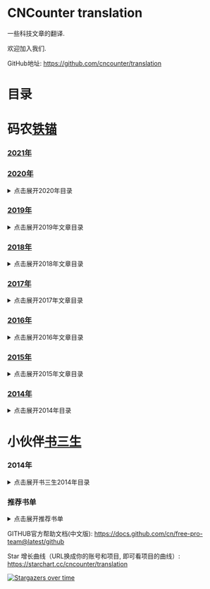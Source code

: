CNCounter translation
===========

一些科技文章的翻译.

欢迎加入我们.

GitHub地址: <https://github.com/cncounter/translation>


# 目录 #


##

# 码农[铁锚](http://blog.csdn.net/renfufei)


### [2021年](./tiemao_2021/)

### [2020年](./tiemao_2020/)

<details>
<summary>点击展开2020年目录</summary>

* [01.JVM技术细节: HotSpot的内存模型](./tiemao_2020/01_jvm_memory_model/README.md)【已完成】
* [02.辨析： 自旋锁与信号量](./tiemao_2020/02_spinlock-vs-semaphore/README.md)【已完成】
* [03.Java坑人面试题系列: 包装类（中级难度）](./tiemao_2020/03_quiz-wrapper-classes/README.md)【已完成】
* [04.Java坑人面试题系列: 比对while与for循环（中级难度）](./tiemao_2020/04_quiz-loop-constructs/README.md)【已完成】
* [05.Linux系统命令 - 查看内存使用情况](./tiemao_2020/05_linux-memory-usage/README.md)【已完成】
* [06.深入解析G1垃圾收集器与性能优化](./tiemao_2020/06_g1_gc_tuning/README.md)【已完成】
* [07.Java坑人面试题系列: 线程/线程池（高级难度）](./tiemao_2020/07_quiz-executor-service/README.md)【已完成】
* [08.获取JVM堆内存转储的常用方法](./tiemao_2020/08_java-heap-dump/README.md)【已完成】
* [09.获取Java线程转储的常用方法](./tiemao_2020/09_java-thread-dump/README.md)【已完成】
* [10.高级数据结构: 跳表（Skip List）](./tiemao_2020/10_skip-list/README.md)【已校对】
* [11.JVM最重要的性能调优参数](./tiemao_2020/11_jvm-arguments-of-highly-effective/README.md)【已完成】
- [12.0 MAVEN基础系列（〇）Maven五分钟入门教程](./tiemao_2020/12_introduction-to-the-pom/maven-in-five-minutes.md)【粗翻】
- [12.1 MAVEN基础系列（一）项目构建的各个阶段](./tiemao_2020/12_introduction-to-the-pom/introduction-to-the-lifecycle.md)【粗翻】
- [12.2 MAVEN基础系列（二）POM文件](./tiemao_2020/12_introduction-to-the-pom/README.md)【粗翻】
* [13.诊断问题和排查故障非常难？](./tiemao_2020/13_why-troubleshooting-so-hard/README.md)【已完成】
* [14.JVM性能指标监控工具 -- Micrometer](./tiemao_2020/14_micrometer_intro/README.md)【已完成】
* [15.DataDog集成MySQL的配置](./tiemao_2020/15_datadog_mysql/README.md)【已完成】
* [16.迁移Ubuntu下MySQL的data目录](./tiemao_2020/16_mysql_data_dir/README.md)【已完成】
* [17.Java坑人面试题系列: 变量声明（中级难度）](./tiemao_2020/17_quiz-variable-declaration/README.md)【已完成】
* [18.实战MySQL唯一索引](./tiemao_2020/18_mysql-unique-index/README.md)【粗翻.TODO】
* [19.Java坑人面试题系列: 集合（高级难度）](./tiemao_2020/19_quiz-advanced-collectors/README.md)【粗翻】
* [20.真实用户监控与综合性能监控](./tiemao_2020/20_monitoring-vs-synthetic-monitoring/README.md)【机器翻译】
* [21.深入JVM - Code Cache内存池](./tiemao_2020/21_jvm-code-cache/README.md)【已完成】
* [22.Java 9 Module System(系列)](./tiemao_2020/22_Java_9_Module_System/README.md) 【系列文章】
* [23.ZGC简介](./tiemao_2020/23_zgc_intro/README.md)【粗翻】
* [24.Python Tutorial](./tiemao_2020/24_python-tutorial/README.md)【系列文章】
* [25.系统设计最佳实践](./tiemao_2020/25_embedded-rules-of-thumb/README.md)【系列文章】
* [26.Java规范系列：JAR文件规范](./tiemao_2020/26_jar_specs/README.md)
* [27.vim与vi编辑器使用技巧](./tiemao_2020/27_vi-vim-editor-end-of-line/README.md)
* [28.深入剖析JVM实现细节(系列)](./tiemao_2020/28_anatomy-quarks/README.md)【系列文章】
* [29.通过线程调度延迟来探测CPU性能抖动](./tiemao_2020/29_sleep_test/README.md)【已完成】
* [30.MySQL帐号命名规范](./tiemao_2020/30_mysql_account_username/README.md)【已完成 - 已校对】
* [31.删除MySQL用户帐号 - DROP USER语句简介](./tiemao_2020/31_mysql_account_drop_user/README.md)【已完成】
* [32.Spring Boot 实战教程](./tiemao_2020/32_spring-boot-tutorials/README.md)
* [33.数据结构与集合](./tiemao_2020/33_collection_intro/README.md)
* [34.Word创建目录与导出技巧](./tiemao_2020/34_word_skill/README.md)【已完成】
* [35.MySQL优化手册 - 官方文档[中文版]](./tiemao_2020/35_mysql_optimization/README.md)【系列文章】
* [36.InnoDB引擎中AUTO_INCREMENT的处理机制](./tiemao_2020//README.md)
* [37.CompressedOops详解](./tiemao_2020/37_CompressedOops/README.md)
* [38.如何选择机器学习平台](./tiemao_2020/38_how-to-choose-a-cloud-machine-learning-platform/README.md)
* [39.辨析深度学习和机器学习](./tiemao_2020/39_deep-learning-vs-machine-learning/README.md)
* [40.JDK 16新特性抢先看](./tiemao_2020/40_jdk-16-whats-coming-in-java-16/README.md)【粗翻】
* [41.深入JVM - 实例详解invoke相关操作码](./tiemao_2020/41_invoke_opcode/README.md)【已完成】
* [42.案例讲解JVM方法体字节码](./tiemao_2020/42_method_byte_code/README.md)
* [43.Java多线程与并发面试题](./tiemao_2020/43_java_thread_conc_interview/README.md)【已完成】
* [44.深入系列: InnoDB存储引擎](./tiemao_2020/44_innodb-storage-engine/README.md)【系列文章】
* [44.7 InnoDB的锁和事务模型](./tiemao_2020/44_innodb-storage-engine/14.7_innodb-locking-transaction-model_CN.md)【已完成】
* [45.Java正则表达式入门与实战](./tiemao_2020/45_java_and_regex/README.md)
* [46.Linux内核文档: 内存屏障](./tiemao_2020/46_Linux_Kernel_Memory_Barriers/README.md)



</details>



### [2019年](./tiemao_2019/)

<details>
<summary>点击展开2019年文章目录</summary>


* [01.JVM性能调优系列](tiemao_2019/01_jvm_optimization/README.md)【已有其他翻译】
* [02.Web开发团队常备工具](tiemao_2019/02_software-teams-tools/02_software-teams-tools.md)【已完成】
* [03.MySQL-JDBC驱动-连接参数说明](tiemao_2019/03_mysql_jdbc_properties/README.md)
* [04.升级https - 解决系统被网络运营商植入广告等问题](tiemao_2019/04_to_https/04_to_https.md)【已完成】
* [05.MongoDB教程系列](tiemao_2019/05_queries-in-spring-data-mongodb/README.md)
* [06.elasticsearch 入门实战](tiemao_2019/06_elasticsearch/06_elasticsearch.md)
* [07.Java进阶知识 - 线程间通信](tiemao_2019/07_java-inter-thread-communication/07_java-inter-thread-communication.md)【已完成】
* [08.获取JS中的调用栈](tiemao_2019/08_js_call_stack/08_js_call_stack.md)
* [09.同01-JVM](tiemao_2019/09_jvm_optimization/09_jvm_optimization.md)【已有其他翻译】
* [10.同01-Compiler](tiemao_2019/10_compiler_optimization/10_compiler_optimization.md)【已有其他翻译】
* [11.同01-GC](tiemao_2019/11_gc_optimization/11_gc_optimization.md)【已有其他翻译】
* [12.同01-C4](tiemao_2019/12_c4_gc/12_c4_gc.md)【已有其他翻译】
* [13.JVM 性能优化, Part 5: Java的扩容问题](tiemao_2019/13_java_scalability/13_java_scalability.md)
* [14.idea-setting](tiemao_2019/14_idea_setting/README.md)
* [15.HotSpot虚拟机运行时系统](tiemao_2019/15_HotSpot_Runtime_Overview/README.md)
* [16.事务特性ACID简介](tiemao_2019/16_DataBase_ACID/README.md)
* [17.Java与封装](tiemao_2019/17_encapsulation-in-java/README.md)
* [18.Java多线程与并发教程](tiemao_2019/18_java-concurrency/README.md)
* [19.mybatis-foreach问题](tiemao_2019/19_mybatis_foreach_item/README.md)
* [20.Pauseless-GC算法](tiemao_2019/20_Azul-The-Pauseless-GC-Algorithm/README.md)
* [21.Spring MVC找不到xsd文件等错误的原因分析](tiemao_2019/21_spring-beans-error/README.md)【已完成】
* [22.JVM问题诊断-1.快速入门](tiemao_2019/22_chat_jvm_troubleshoot/README.md)
* [23_jmx_common](tiemao_2019/23_jmx_common/README.md)
* [24_JavaSE版本与代号概述](tiemao_2019/24_java-se-versions-history/README.md)
* [25.JVM基础课程大纲](tiemao_2019/25_jvm_toc/README.md)
* [26_jol_sample](tiemao_2019/26_jol_sample/README.md)
* [27_jvm17_thread_lock](tiemao_2019/27_jvm17_thread_lock/README.md)
* [28_java-classloaders](tiemao_2019/28_java-classloaders/README.md)
* [29_resource_site](tiemao_2019/29_resource_site/README.md)
* [30_Logback用户手册中文翻译](tiemao_2019/30_logback_manual/README.md)

</details>



### [2018年](./tiemao_2018/)

<details>
<summary>点击展开2018年文章目录</summary>


1. [**Java Web应用目录结构**](tiemao_2018/01_java_web_package/01_java_web_package.md)
1. [**NodeJS调用HeadLess-Chrome**](tiemao_2018/05_headless-chrome-node-js/05_headless-chrome-node-js.md)
1. [**JSON.parse()/JSON.stringify方法**](tiemao_2018/06_JSON_stringify_parse/06_JSON_stringify_parse.md)
1. [**Java-根据IP统计访问次数**](tiemao_2018/07_Java_IP_Visit_Counter/07_Java_IP_Visit_Counter.md)
1. [**决不妥协, 拒绝背锅**](tiemao_2018/08_saying_no/08_saying_no.md)
1. [**spring通过QQ邮箱发送Email**](tiemao_2018/09_spring_send_email/09_spring_send_email.md)
1. [**配置 catalina.out 的日志格式**](tiemao_2018/15_catalina_out_log/15_catalina_out_log.md)
1. [**OOM终结者参数调优**](tiemao_2018/20_oom_killer/20_oom_killer.md)
1. [**JVM-OOM内存问题诊断示例1**](tiemao_2018/26_jvm_analysize_demo1/26_jvm_analysize_demo1.md)
1. [**记一次老年代内存不足的案例**](tiemao_2018/27_jvm_analysize_demo2/27_jvm_analysize_demo2.md)
1. [**WebRTC基础实践 - 1. WebRTC简介**](tiemao_2018/31_WebRTC/1_Introduction.md)
1. [**WebRTC基础实践 - 2. WebRTC课程概述**](tiemao_2018/31_WebRTC/2_Overview.md)
1. [**WebRTC基础实践 - 3. 获取示例代码**](tiemao_2018/31_WebRTC/3_Get_the_sample_code.md)
1. [**WebRTC基础实践 - 4. 获取摄像头的视频流**](tiemao_2018/31_WebRTC/4_Stream_video_from_your_webcam.md)
1. [**WebRTC基础实践 - 5.通过RTCPeerConnection传输流媒体视频**](tiemao_2018/31_WebRTC/5_Stream_video_with_RTCPeerConnection.md)
1. [**WebRTC基础实践 - 6. 通过RTCDataChannel传输数据**](tiemao_2018/31_WebRTC/6_Use_RTCDataChannel_to_exchange_data.md)
1. [**WebRTC基础实践 - 7. 配置信令服务**](tiemao_2018/31_WebRTC/7_Set_up_signaling_service.md)
1. [**WebRTC基础实践 - 8. 集成对等通信和信令服务**](tiemao_2018/31_WebRTC/8_Combine_peer_connection_and_signaling.md)
1. [**WebRTC基础实践 - 9. 拍照并传给对方**](tiemao_2018/31_WebRTC/9_Take_photo_and_share_via_data_channel.md)
1. [**WebRTC基础实践 - 10. 总结**](tiemao_2018/31_WebRTC/10_Congratulations.md)
37. [一个Java对象占用多少内存空间](tiemao_2018/37_java_object-memory_consumption/37_java_object-memory_consumption.md)
38. [SSH隧道连接内网MySQL](tiemao_2018/38_ssh_tunnel_mysql/38_ssh_tunnel_mysql.md)
39. [ThreadLocal简介](tiemao_2018/39_java_ThreadLocal/39_java_ThreadLocal.md)
40. [Java与机器学习](tiemao_2018/40_machine-learning-for-java/40_machine-learning-for-java.md)
41. [JVM异常处理机制](tiemao_2018/41_how-jvm-handle-exception/41_how-jvm-handle-exception.md)
42. [禁止iframe引用网页](tiemao_2018/42_x-frame-options/42_x-frame-options.md)
43. [**CSS高级技巧:自动省略左侧文本**](tiemao_2018/43_css-ellipsis-left/43_css-ellipsis-left.md)
44. [guava简介](tiemao_2018/44_guava_intro/)
45. [Java异常简介](tiemao_2018/45_java_exception_try_catch_finally/45_java_exception_try_catch_finally.md)
46. [Chapter 11. Exceptions](tiemao_2018/46_javase_specs_Exceptions/46_javase_specs_Exceptions.md)

</details>

### [2017年](./tiemao_2017/)

<details>
<summary>点击展开2017年文章目录</summary>


01. [**JNI全局引用与JFrame.dispose()方法**](tiemao_2017/01_JFrame_dispose_JNI/01_JFrame_dispose_JNI.md)【已完成】
02. [**Dalvik 虚拟机的垃圾收集简介**](tiemao_2017/02_gc-in-dalvik-vm-in-android/02_gc-in-dalvik-vm-in-android.md)【已完成】
03. [**SpringMVC中JSP页面不显示EL表达式的原因**](tiemao_2017/03_spring_mvc_jsp_el_jstl/03_spring_mvc_jsp_el_jstl.md)【已完成】
04. [JDK 10 相关信息](tiemao_2017/04_jdk10/04_jdk10.md)【---】
05. [Google人工智能超级帝国 -- TensorFlow 1.0](tiemao_2017/05_TensorFlow/05_TensorFlow.md)【---】
06. [实战Linux性能监控: sar 命令](tiemao_2017/06_sar_examples/06_sar_examples.md)
06. [实战Linux性能监控: sar](tiemao_2017/06_sar_examples/sar.md)
06. [Linux_性能监控_常用命令](tiemao_2017/Linux_性能监控_常用命令.md)
07. [**Tomcat 启动速度优化**](tiemao_2017/07_FasterStartUp_Tomcat/07_FasterStartUp_Tomcat.md)【已完成】
08. [The Valve Component](tiemao_2017/08_tomcat_8.0_valve/08_tomcat_8.0_valve.md)
08. [Tomcat valve 简介](tiemao_2017/08_tomcat_8.0_valve/08_01_tomcat-valve.md)
09. [HTML页面基本结构](tiemao_2017/09_basic-structure-of-a-web-page/09_basic-structure-of-a-web-page.md)【已完成】
10. [**RMI垃圾收集简介**](tiemao_2017/10_rmi_gc/10_rmi_gc.md)【已完成】
11. [Java正则系列: (1)入门教程](tiemao_2017/11_Java_Regular_Expression/11_Java_Regular_Expression.md)
12. [JVM内部结构详解](tiemao_2017/12_JVMInternals/12_JVMInternals.md)
13. [面向Chrome编程-系列](tiemao_2017/13_face2chrome/)
14. [配置Redis作为缓存](tiemao_2017/14_redis_lru_cache/14_redis_lru_cache.md)【已完成】
15. [15_Java_class_File_Format](tiemao_2017/15_Java_class_File_Format/)
16. [CentOS 7 配置 NFS 服务端和客户端](tiemao_2017/16_NFS_Centos7/16_NFS_Centos7.md)
17. [Java正则系列: (2)量词](tiemao_2017/17_Java_Regex_Quant/17_Java_Regex_Quant.md)
18. [Java模块化系统在JCP投票中未获通过](tiemao_2017/18_JSR376_Rejected/18_JSR376_Rejected.md)
19. [Java和Go语言之争:史诗争夺开发者分享](tiemao_2017/19_go_vs_java/19_go_vs_java.md)
20. [性能分析工具-HPROF简介](tiemao_2017/20_hprof/20_hprof.md)
21. [跨浏览器检测窗口/标签页是否处于激活状态](tiemao_2017/21_html5_visibility/21_HTML5_Visibility_API.md)
21. [Java VisualVM - 配置 JMX 连接](tiemao_2017/21_visualvm_jmx_connections/21_visualvm_jmx_connections.md)
23. [**1. Java EE简介 - JavaEE基础系列**](tiemao_2017/23_what-is-java-ee/23_what-is-java-ee.md)【已完成】
22. [**2. JSR简介 - JavaEE基础系列**](tiemao_2017/22_what-is-a-jsr/22_what-is-a-jsr.md)【已完成】
24. [**3. 什么是JSR参考实现？ - JavaEE基础系列**](tiemao_2017/24_jsr-reference-impl/24_jsr-reference-impl.md)【已完成】
26. [**4. 什么是应用服务器？ - JavaEE基础系列**](tiemao_2017/26_what-is-an-application-server/26_what-is-an-application-server.md)【已完成】
32. [**5. Microservices - JavaEE基础系列**](tiemao_2017/32_microservices/32_microservices.md)【已完成】
25. [浅析Ajax跨域与相关解决方案](tiemao_2017/25_Access-Control_CORS/25_Access-Control_CORS.md)
27. [**前端构建工具-fis3使用入门**](tiemao_2017/27_fis3_usage/27_fis3_usage.md)【已完成】
28. [28_flexbox-css-layout](tiemao_2017/28_flexbox-css-layout/28_flexbox-css-layout.md)
29. [29_springmvc_interceptor](tiemao_2017/29_springmvc_interceptor/29_springmvc_interceptor.md)
30. [Java-执行外部程序](tiemao_2017/30_Runtime_exec/30_Runtime_exec.md)
31. [31_Java9_new_Features](tiemao_2017/31_Java9_new_Features/31_Java9_new_Features.md)
33. [33_jshell](tiemao_2017/33_jshell/33_jshell.md)
34. [Server JRE简介](tiemao_2017/34_understanding-the-server-jre/34_understanding-the-server-jre.md)【已完成】
35. [JavaScript: 创建Array-Like对象](tiemao_2017/35_js_array_like/35_js_array_like.md)
36. [36_WordProcessingML](tiemao_2017/36_WordProcessingML/36_WordProcessingML.md)
37. [Java调用外部程序](tiemao_2017/37_Java_Execute_External/37_Java_Execute_External.md)
38. [When Runtime.exec() won't](tiemao_2017/38_when-runtime-exec-won-t/38_when-runtime-exec-won-t.md)
39. [Word-docx文件图片信息分析](tiemao_2017/39_Word_Image_template/39_Word_Image_template.md)
40. [Chrome Headless 命令行操作简介](tiemao_2017/40_headless_chrome/40_headless_chrome.md)
41. [TortoiseGit - 分支合并(Merging)](tiemao_2017/41_TortoiseGit_Merging/41_TortoiseGit_Merging.md)
42. [CentOS安装Lemp环境和Wordpress](tiemao_2017/42_Lemp_Install/42_Lemp_Install.md)
43. [读写锁](tiemao_2017/43_Read_Write_Lock/43_Read_Write_Lock.md)
44. [JavaScript Copy to Clipboard](tiemao_2017/44_clipboard_js/44_clipboard_js.md)
44. [MongoDB中对数组元素进行查询](tiemao_2017/44_MongoDB_elemMatch/44_MongoDB_elemMatch.md)
45. [45_Mastering_Java_Bytecode](tiemao_2017/45_Mastering_Java_Bytecode/45_Mastering_Java_Bytecode.md)
46. [46_MySQL_Information_Function](tiemao_2017/46_MySQL_Information_Function/46_MySQL_Information_Function.md)
47. [常用XSS攻击关键字](tiemao_2017/47_xss_csrf/47_xss_csrf.md)
48. [git-checkout官方文档](tiemao_2017/48_git-checkout/48_git-checkout.md)
49. [SQL 基础](tiemao_2017/49_sql_101/49_sql_101.md)
50. [Android NFC-近场通信](tiemao_2017/50_android_nfc/50_android_nfc.md)
51. [常用JS技巧](tiemao_2017/51_js_101/51_js_101.md)
52. [Redis安全注意事项](tiemao_2017/52_Redis_Security/52_Redis_Security.md)【已完成】
53. [Spring Session](tiemao_2017/53_SpringSession/53_SpringSession.md)
54. [SpringMVC懒加载导致的问题一则](tiemao_2017/54_springmvc_load_on_startup/54_springmvc_load_on_startup.md)【已完成】
55. [MySQL-windows版本下载步骤](tiemao_2017/55_mysql_windows/55_mysql_windows.md)
56. [Java技巧: 根据网址查询DNS/IP地址](tiemao_2017/56_java_dns_lookup/56_java_dns_lookup.md)【已完成】
57. [Java基础: POJO简介](tiemao_2017/57_POJO/57_POJO.md)
58. [雅虎14条](tiemao_2017/58_yahoo_14_rules/58_yahoo_14_rules.md)
59. [闲话多线程 - 话题交流](tiemao_2017/59_think_in_thread/59_think_in_thread.md)
60. [MarkDown表格语法及示例](tiemao_2017/60_md_table/60_md_table.md)


</details>


### [2016年](./tiemao_2016/)
<details>
<summary>点击展开2016年文章目录</summary>


08. [内存屏障: 通过版本控制来理解](tiemao_2016/08_memory-barriers/memory-barriers.md)【】

</details>

### [2015年](./tiemao_2015/)

<details>
<summary>点击展开2015年文章目录</summary>

* [01.Object类源码分析](tiemao_2015/01_Object_Class/Object_Class.md)【部分-未完成】
* [02.ZeroClipboard 复制内容到剪贴板](tiemao_2015/02_ZeroClipboard/ZeroClipboard.md)【废弃-效果不好】
* [03.JavaScript 的坑人错误(Error)及修正](tiemao_2015/03_JavaScript_Error_Fix/JavaScript_Error_Fix.md)【废弃】
* [04.AngularJS最佳实践: 请小心使用 ng-repeat 中的 $index](tiemao_2015/04_ng_repeat_$index/ng_repeat_$index.md)【完成】
* [05.巧用`JSON.stringify()`生成漂亮格式的JSON字符串](tiemao_2015/05_JSON_indent/05_JSON_indent.md)【完成】
* [06.获取HTML5视频的时间长度](tiemao_2015/06_HTML5_duration/06_HTML5_duration.md)【完成】
* [07.程序员应该了解的Hadoop现状](tiemao_2015/07_Hadoop/07_Hadoop.md)【过时】
* [08.Java正则表达式优化](tiemao_2015/08_Optimizing_Java_Regular/Optimizing_Java_Regular.md)【校对ing...】
* [09.用正则来简化模式匹配代码](tiemao_2015/09_pattern_matching/README.md)【等待ing...】
* [10.深入详解SQL中的Null](tiemao_2015/10_Understanding_SQL_Null/10_Understanding_SQL_Null.md)【完成】
* [11.获取并设置HTML5 Video的当前进度](tiemao_2015/11_HTML5_video_current_time/11_HTML5_video_current_time.md)【完成】
* [12.Java基础 - Exception](tiemao_2015/12_Exception/exception.html)【完成】
* [13.JavaScript函数表达式详解](tiemao_2015/13_NamedFunction/NamedFunction.md)【完成】
* [14.Http2.0](tiemao_2015/14_Http2.0/Http2.0.md)【外链】
* [15.CentOS下yum安装 Nginx](tiemao_2015/15_Nginx/Nginx.md)【完成】
* [16.MySQL自增主键_AUTO_INCREMENT](tiemao_2015/16_MySQL_AUTO_INCREMENT/MySQL_AUTO_INCREMENT.md)【完成】
* [17.MySQL的事务陷阱和艺术](tiemao_2015/17_MySQL_Savepoint/MySQL_Savepoint.md)【完成】
* [18.(视频)深入理解 Scope 与 闭包 ](tiemao_2015/18_Scope_Closure_Video/Scope_Closure_Video.md)【外链】
* [19.JavaScript 变量作用域及声明提前](tiemao_2015/19_JavaScript_Scope_Hoisting/JavaScript_Scope_Hoisting.md)【完成】
* [20.掌握JS中的“`this`” (一)](tiemao_2015/20_0_JavaScript_this_InnerWorkings/Revealing_this_InnerWorkings.md)【完成】
* [20.掌握JS中的“`this`” (二)](tiemao_2015/20_JavaScript_Mastering_this/JavaScript_Mastering_this.md)【完成】
* [21."catalog" 与 "category" 的区别](tiemao_2015/21_catalog_category_difference/catalog_category_difference.md)【完成】
* [22.JavaScript: 互相转换String与Unicode编码](tiemao_2015/22_JavaScript_Unicode_String/JavaScript_Unicode_String.md)【完成】
* [23.如何禁止某些代码调用 System.exit()](tiemao_2015/23_No_System_Exit/No_System_Exit.md)【完成】
* [24.Java9: REPL环境与编程](tiemao_2015/24_Java_REPL/Java_REPL.md)【完成】
* [25.IFRAME contentWindow is null](tiemao_2015/25_IFRAME_contentWindow/IFRAME_contentWindow.md)【完成】
* [26.如何检测 JavaScript 中的自定义全局变量](tiemao_2015/26_Get_Global_Variable/Get_Global_Variable.md)【完成】
* [27.Java: 系统属性(System Properties)简介](tiemao_2015/27_System_Properties/System_Properties.md)【等待ing...】
* [28.MySQL 转换函数与运算符](tiemao_2015/28_MySQL_Cast_Function/MySQL_Cast_Function_Operator.md)【完成】
* [29.快速解读GC日志](tiemao_2015/29_Understanding_GC_Log/Understanding_GC_Log.md)【完成】
* [30.GC调优实战](tiemao_2015/30_GC_tuning_practice/GC_tuning_practice.md)【系列文章】
* [31.JavaScript: 取得 function 的所有参数名](tiemao_2015/31_Detect_Function_Argument_Name/Detect_Function_Argument_Name.md)【完成】
* [32.搞定内存溢出（系列文章）](tiemao_2015/32_Solving_OutOfMemoryError/01_story_of_a_developer.md) 【系列文章】
* [33.Spring 中的 `classpath*:`  与 `classpath:`](tiemao_2015/33_classpath_wildcards/classpath_wildcards.md)【完成】
* [34.Android Studio 生成签名的APK](tiemao_2015/34_signed_apk/generate_signed_apk.md) 【完成】
* [35.免费创建微信公众号全攻略](tiemao_2015/35_weixin/weixin.md) 【完成】
* [36.3proxy](tiemao_2015/36_3proxy/3proxy-install.md) 【废弃】
* [37.MySQL作为新的NoSQL解决方案: 轻松应对亿级数据](tiemao_2015/37_mysql_key_value/mysql_kv.md) 【完成】


</details>


### [2014年](./tiemao_2014/)

<details>
<summary>点击展开2014年目录</summary>

1. **[编程界12个靠谱的5年预测](./tiemao_2014/5year/5year.md)** 【过时】
1. **[年轻程序员越早知道越好的8个职场建议](./tiemao_2014/CareerAdvice/CareerAdvice.md)** 【校对ing...】
1. **[CPU空闲时在忙什么](./tiemao_2014/CPUIdel/CPUIdel.md)** 【完成】
1. **[Hadoop的发展开辟了对数据迁移工具的需求](./tiemao_2014/DataMigration/DataMigration.md)**【废弃】
1. **[G1垃圾收集器入门](./tiemao_2014/G1/G1.md)**【完成】
1. **[Windows下Git使用入门](./tiemao_2014/GitHelp/GitHelp.md)**【完成】
1. **[10分钟折腾HBase](./tiemao_2014/hbase/quickstart.md)**【废弃】
1. **[JDK7-HotSpot启动参数](./tiemao_2014/HotSpot_VM_Options/HotSpot_VM_Options.md)**【过时】
1. **[内存计算带来可操作的实时智能系统](./tiemao_2014/InMemoryComputing/InMemoryComputing.md)**【废弃】
1. **[Java框架ForkJoin入门简介](./tiemao_2014/Java_ForkJoin/Java_ForkJoin.md)**【等待ing...】
1. **[最常用的Java类 Top 100](./tiemao_2014/Java100Classes/Java100Classes.md)**【完成】
1. **[JavaEE标准很难推销给Spring框架用户](./tiemao_2014/JavaEEvsSpring/JavaEEvsSpring.md)**【废弃】
1. **[Java Heap dump文件分析工具jhat简介](./tiemao_2014/jhat/jhat.md)**【完成】
1. **[Common Lisp简介](./tiemao_2014/Lisp/01_Introduction.md)**【废弃】
1. **[“一劳永逸”地解析 `SHOW SLAVE STATUS` 日志文件和位置](./tiemao_2014/MySQL_Slow_Log/MySQL_Slow_Log.md)**【完成】
1. **[DOM中的动态NodeList与静态NodeList](./tiemao_2014/NodeList/NodeList.md)**【完成】
1. **[PL/SQL一天入门基础教程](./tiemao_2014/PLSQL/plsql_1day.md)**【废弃】
1. **[生产环境线上测试的惨淡人生](./tiemao_2014/ProductionTesting/ProductionTesting.md)**【完成】
1. **[Promise详解](./tiemao_2014/Promise/Promise.md)**【完成】
1. **[Redis为何Bigger比Memcached高](./tiemao_2014/Redis_beats_Memcached/Redis_beats_Memcached.md)**【完成】
1. **[可靠的Windows版Redis-教你怎么解决64位Windows版Redis狂占C盘的问题](./tiemao_2014/RedisQFork_heapdir/RedisQFork_heapdir.md)**【完成】
1. **[Oracle中 SQL 执行太慢的元凶: OR](./tiemao_2014/SQL_OR/sql_slow_by_or.md)**【完成】
1. **[Windows下载安装JDK](./tiemao_2014/Win_JDK7/Win_JDK7.md)**【废弃】


</details>



# 小伙伴[书三生](http://t.qq.com/renfufei)

### 2014年

<details>
<summary>点击展开书三生2014年目录</summary>

1. **[排斥所有液体的新型超疏水纳米材料](shusansheng/shusansheng_2014/superomniphobic/superomniphobic.md)**
1. **[20纳米DDR4内存 —— 单条最大128GB](shusansheng/shusansheng_2014/Samsung20nmDDR4/Samsung20nmDDR4.md)**
1. **[国际空间站即将开通当天送货服务](shusansheng/shusansheng_2014/SpaceStation/SpaceStation.md)**
1. **[30米口径天文望远镜在夏威夷动工 —— 预算14亿美元](shusansheng/shusansheng_2014/telescope/telescope.md)**
1. **[最小的矮星系中发现超级大黑洞](shusansheng/shusansheng_2014/blackhole/blackhole.md)**
1. **[超级转基因香蕉研制成功](shusansheng/shusansheng_2014/superbanana/superbanana.md)**

</details>



### 推荐书单

<details>
<summary>点击展开推荐书单</summary>

1. 《人类简史》: 关于人类管理与组织的简要发展历史。
2. 《性能之巅》:

</details>


GITHUB官方帮助文档(中文版): <https://docs.github.com/cn/free-pro-team@latest/github>


Star 增长曲线（URL换成你的账号和项目, 即可看项目的曲线）: <https://starchart.cc/cncounter/translation>


[![Stargazers over time](https://starchart.cc/cncounter/translation.svg)](https://starchart.cc/cncounter/translation)

